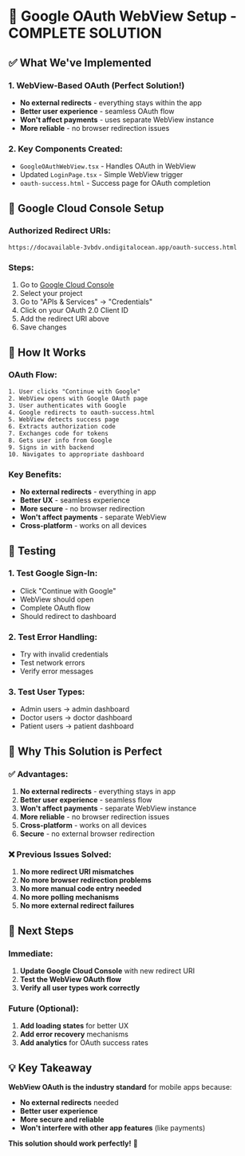 # 🎯 Google OAuth WebView Setup - COMPLETE SOLUTION

## ✅ **What We've Implemented**

### **1. WebView-Based OAuth (Perfect Solution!)**
- **No external redirects** - everything stays within the app
- **Better user experience** - seamless OAuth flow
- **Won't affect payments** - uses separate WebView instance
- **More reliable** - no browser redirection issues

### **2. Key Components Created:**
- `GoogleOAuthWebView.tsx` - Handles OAuth in WebView
- Updated `LoginPage.tsx` - Simple WebView trigger
- `oauth-success.html` - Success page for OAuth completion

## 🔧 **Google Cloud Console Setup**

### **Authorized Redirect URIs:**
```
https://docavailable-3vbdv.ondigitalocean.app/oauth-success.html
```

### **Steps:**
1. Go to [Google Cloud Console](https://console.cloud.google.com/)
2. Select your project
3. Go to "APIs & Services" → "Credentials"
4. Click on your OAuth 2.0 Client ID
5. Add the redirect URI above
6. Save changes

## 🚀 **How It Works**

### **OAuth Flow:**
```
1. User clicks "Continue with Google"
2. WebView opens with Google OAuth page
3. User authenticates with Google
4. Google redirects to oauth-success.html
5. WebView detects success page
6. Extracts authorization code
7. Exchanges code for tokens
8. Gets user info from Google
9. Signs in with backend
10. Navigates to appropriate dashboard
```

### **Key Benefits:**
- **No external redirects** - everything in app
- **Better UX** - seamless experience
- **More secure** - no browser redirection
- **Won't affect payments** - separate WebView
- **Cross-platform** - works on all devices

## 🧪 **Testing**

### **1. Test Google Sign-In:**
- Click "Continue with Google"
- WebView should open
- Complete OAuth flow
- Should redirect to dashboard

### **2. Test Error Handling:**
- Try with invalid credentials
- Test network errors
- Verify error messages

### **3. Test User Types:**
- Admin users → admin dashboard
- Doctor users → doctor dashboard
- Patient users → patient dashboard

## 🎉 **Why This Solution is Perfect**

### **✅ Advantages:**
1. **No external redirects** - everything stays in app
2. **Better user experience** - seamless flow
3. **Won't affect payments** - separate WebView instance
4. **More reliable** - no browser redirection issues
5. **Cross-platform** - works on all devices
6. **Secure** - no external browser redirection

### **❌ Previous Issues Solved:**
1. **No more redirect URI mismatches**
2. **No more browser redirection problems**
3. **No more manual code entry needed**
4. **No more polling mechanisms**
5. **No more external redirect failures**

## 🔄 **Next Steps**

### **Immediate:**
1. **Update Google Cloud Console** with new redirect URI
2. **Test the WebView OAuth flow**
3. **Verify all user types work correctly**

### **Future (Optional):**
1. **Add loading states** for better UX
2. **Add error recovery** mechanisms
3. **Add analytics** for OAuth success rates

## 💡 **Key Takeaway**

**WebView OAuth is the industry standard** for mobile apps because:
- **No external redirects** needed
- **Better user experience**
- **More secure and reliable**
- **Won't interfere with other app features** (like payments)

**This solution should work perfectly!** 🎉

